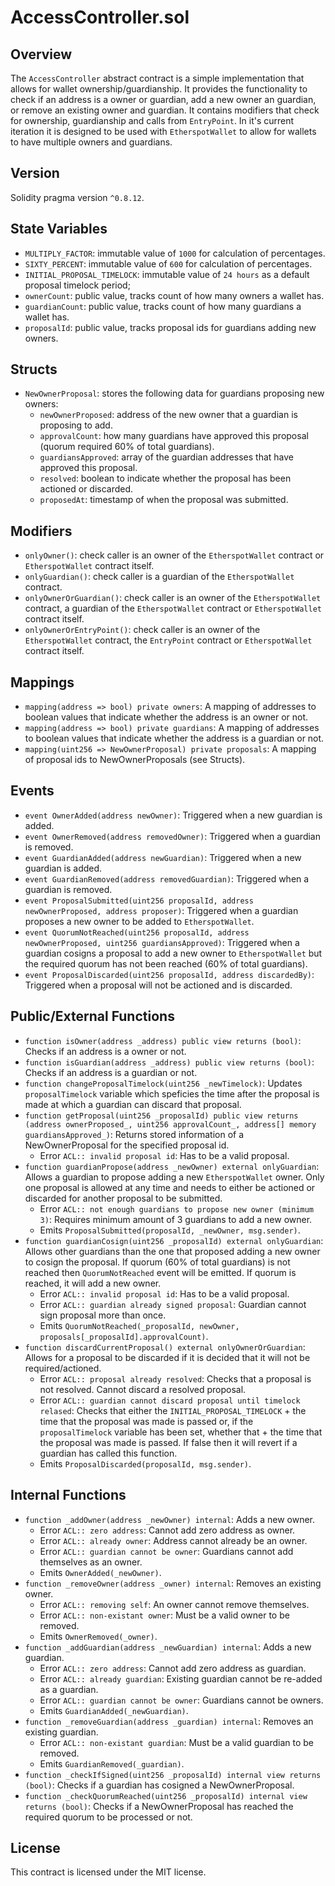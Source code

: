 # AccessController.sol

## Overview

The `AccessController` abstract contract is a simple implementation that allows for wallet ownership/guardianship. It provides the functionality to check if an address is a owner or guardian, add a new owner an guardian, or remove an existing owner and guardian. It contains modifiers that check for ownership, guardianship and calls from `EntryPoint`. In it's current iteration it is designed to be used with `EtherspotWallet` to allow for wallets to have multiple owners and guardians.  

## Version

Solidity pragma version `^0.8.12`.  

## State Variables

- `MULTIPLY_FACTOR`: immutable value of `1000` for calculation of percentages.
- `SIXTY_PERCENT`: immutable value of `600` for calculation of percentages.
- `INITIAL_PROPOSAL_TIMELOCK`: immutable value of `24 hours` as a default proposal timelock period;
- `ownerCount`: public value, tracks count of how many owners a wallet has.
- `guardianCount`: public value, tracks count of how many guardians a wallet has.
- `proposalId`: public value, tracks proposal ids for guardians adding new owners.

## Structs

- `NewOwnerProposal`: stores the following data for guardians proposing new owners:
  - `newOwnerProposed`: address of the new owner that a guardian is proposing to add.
  - `approvalCount`: how many guardians have approved this proposal (quorum required 60% of total guardians).
  - `guardiansApproved`: array of the guardian addresses that have approved this proposal.
  - `resolved`: boolean to indicate whether the proposal has been actioned or discarded.
  - `proposedAt`: timestamp of when the proposal was submitted.

## Modifiers

- `onlyOwner()`: check caller is an owner of the `EtherspotWallet` contract or `EtherspotWallet` contract itself.  
- `onlyGuardian()`: check caller is a guardian of the `EtherspotWallet` contract.
- `onlyOwnerOrGuardian()`: check caller is an owner of the `EtherspotWallet` contract, a guardian of the `EtherspotWallet` contract or `EtherspotWallet` contract itself.  
- `onlyOwnerOrEntryPoint()`: check caller is an owner of the `EtherspotWallet` contract, the `EntryPoint` contract or `EtherspotWallet` contract itself.  

## Mappings

- `mapping(address => bool) private owners`: A mapping of addresses to boolean values that indicate whether the address is an owner or not.  
- `mapping(address => bool) private guardians`: A mapping of addresses to boolean values that indicate whether the address is a guardian or not.  
- `mapping(uint256 => NewOwnerProposal) private proposals`: A mapping of proposal ids to NewOwnerProposals (see Structs).

## Events

- `event OwnerAdded(address newOwner)`: Triggered when a new guardian is added.  
- `event OwnerRemoved(address removedOwner)`: Triggered when a guardian is removed.  
- `event GuardianAdded(address newGuardian)`: Triggered when a new guardian is added.  
- `event GuardianRemoved(address removedGuardian)`: Triggered when a guardian is removed.
- `event ProposalSubmitted(uint256 proposalId, address newOwnerProposed, address proposer)`: Triggered when a guardian proposes a new owner to be added to `EtherspotWallet`.
- `event QuorumNotReached(uint256 proposalId, address newOwnerProposed, uint256 guardiansApproved)`: Triggered when a guardian cosigns a proposal to add a new owner to `EtherspotWallet` but the required quorum has not been reached (60% of total guardians).
- `event ProposalDiscarded(uint256 proposalId, address discardedBy)`: Triggered when a proposal will not be actioned and is discarded.

## Public/External Functions

- `function isOwner(address _address) public view returns (bool)`: Checks if an address is a owner or not.  
- `function isGuardian(address _address) public view returns (bool)`: Checks if an address is a guardian or not.  
- `function changeProposalTimelock(uint256 _newTimelock)`: Updates `proposalTimelock` variable which speficies the time after the proposal is made at which a guardian can discard that proposal.
- `function getProposal(uint256 _proposalId) public view returns (address ownerProposed_, uint256 approvalCount_, address[] memory guardiansApproved_)`: Returns stored information of a NewOwnerProposal for the specified proposal id.
  - Error `ACL:: invalid proposal id`: Has to be a valid proposal.
- `function guardianPropose(address _newOwner) external onlyGuardian`: Allows a guardian to propose adding a new `EtherspotWallet` owner. Only one proposal is allowed at any time and needs to either be actioned or discarded for another proposal to be submitted.
  - Error `ACL:: not enough guardians to propose new owner (minimum 3)`: Requires minimum amount of 3 guardians to add a new owner.
  - Emits `ProposalSubmitted(proposalId, _newOwner, msg.sender)`.
- `function guardianCosign(uint256 _proposalId) external onlyGuardian`: Allows other guardians than the one that proposed adding a new owner to cosign the proposal. If quorum (60% of total guardians) is not reached then `QuorumNotReached` event will be emitted. If quorum is reached, it will add a new owner.
  - Error `ACL:: invalid proposal id`: Has to be a valid proposal.
  - Error `ACL:: guardian already signed proposal`: Guardian cannot sign proposal more than once.
  - Emits `QuorumNotReached(_proposalId, newOwner, proposals[_proposalId].approvalCount)`.
- `function discardCurrentProposal() external onlyOwnerOrGuardian`: Allows for a proposal to be discarded if it is decided that it will not be required/actioned.
  - Error `ACL:: proposal already resolved`: Checks that a proposal is not resolved. Cannot discard a resolved proposal.
  - Error `ACL:: guardian cannot discard proposal until timelock relased`: Checks that either the `INITIAL_PROPOSAL_TIMELOCK` + the time that the proposal was made is passed or, if the `proposalTimelock` variable has been set, whether that + the time that the proposal was made is passed. If false then it will revert if a guardian has called this function.
  - Emits `ProposalDiscarded(proposalId, msg.sender)`.

## Internal Functions

- `function _addOwner(address _newOwner) internal`: Adds a new owner.
  - Error `ACL:: zero address`: Cannot add zero address as owner.
  - Error `ACL:: already owner`: Address cannot already be an owner.
  - Error `ACL:: guardian cannot be owner`: Guardians cannot add themselves as an owner.
  - Emits `OwnerAdded(_newOwner)`.  
- `function _removeOwner(address _owner) internal`: Removes an existing owner.
  - Error `ACL:: removing self`: An owner cannot remove themselves.
  - Error `ACL:: non-existant owner`: Must be a valid owner to be removed.
  - Emits `OwnerRemoved(_owner)`.  
- `function _addGuardian(address _newGuardian) internal`: Adds a new guardian.
  - Error `ACL:: zero address`: Cannot add zero address as guardian.
  - Error `ACL:: already guardian`: Existing guardian cannot be re-added as a guardian.
  - Error `ACL:: guardian cannot be owner`: Guardians cannot be owners.
  - Emits `GuardianAdded(_newGuardian)`.  
- `function _removeGuardian(address _guardian) internal`: Removes an existing guardian.
  - Error `ACL:: non-existant guardian`: Must be a valid guardian to be removed.
  - Emits `GuardianRemoved(_guardian)`.  
- `function _checkIfSigned(uint256 _proposalId) internal view returns (bool)`: Checks if a guardian has cosigned a NewOwnerProposal.
- `function _checkQuorumReached(uint256 _proposalId) internal view returns (bool)`: Checks if a NewOwnerProposal has reached the required quorum to be processed or not.

## License

This contract is licensed under the MIT license.  
